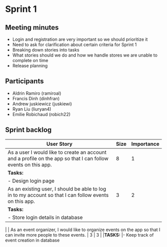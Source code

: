 # Sprint 1

## Meeting minutes
- Login and registration are very important so we should prioritize it
- Need to ask for clarification about certain criteria for Sprint 1
- Breaking down stories into tasks
- What stories should we do and how we handle stores we are unable to complete on time
- Release planning

## Participants
- Aldrin Ramiro (ramiroal)
- Francis Dinh (dinhfran)
- Andrew juskiewicz (juskiewi)
- Ryan Liu (liuryan4)
- Emilie Robichaud (robich22)

## Sprint backlog
| User Story                                                                                                               | Size | Importance |
| ------------------------------------------------------------------------------------------------------------------------ | ---- | ---------- |
| As a user I would like to create an account and a profile on the app so that I can follow events on this app.            | 8    | 1          |
|**Tasks:**
|- Design login page
| As an existing user, I should be able to log in to my account so that I can follow events on this app.                   | 3    | 2          |
|**Tasks:**
|- Store login details in database
|
| As an event organizer, I would like to organize events on the app so that I can invite more people to these events.      | 3    | 3          |
|**TASKS:**
|- Keep track of event creation in database